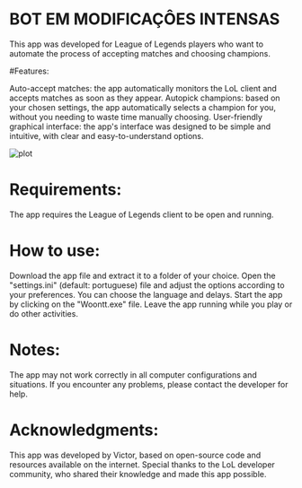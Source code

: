 # BOT EM MODIFICAÇÔES INTENSAS

This app was developed for League of Legends players who want to automate the process of accepting matches and choosing champions.

#Features:

Auto-accept matches: the app automatically monitors the LoL client and accepts matches as soon as they appear.
Autopick champions: based on your chosen settings, the app automatically selects a champion for you, without you needing to waste time manually choosing.
User-friendly graphical interface: the app's interface was designed to be simple and intuitive, with clear and easy-to-understand options.

![plot](https://cdn.discordapp.com/attachments/597568588152307742/1094751076995043388/gui.png)

# Requirements:

The app requires the League of Legends client to be open and running.

# How to use:

Download the app file and extract it to a folder of your choice.
Open the "settings.ini" (default: portuguese) file and adjust the options according to your preferences. You can choose the language and delays.
Start the app by clicking on the "Woontt.exe" file.
Leave the app running while you play or do other activities.

# Notes:

The app may not work correctly in all computer configurations and situations. If you encounter any problems, please contact the developer for help.

# Acknowledgments:

This app was developed by Victor, based on open-source code and resources available on the internet. Special thanks to the LoL developer community, who shared their knowledge and made this app possible.